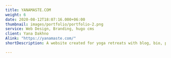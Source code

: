 ```yaml
---
title: YANAMASTE.COM
weight: 6
date: 2020-08-12T18:07:16.000+06:00
thumbnail: images/portfolio/portfolio-2.png
service: Web Design, Branding, hugo cms
client: Yana Dakhno
Alink: "https://yanamaste.com/"
shortDescription: A website created for yoga retreats with blog, bio, photo albums, testimonials and active form. Responsive, unique, simple to navigate.

---
```


